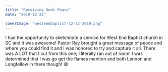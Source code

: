 ```yaml
---
title: "Receiving Gods Peace"
date: "2019-12-22"

coverImage: "westendbaptist-12-22-2019.png"
---
```


I had the opportunity to sketchnote a service for West End Baptist church in SC and it was awesome! Pastor Ray brought a great message of peace and where you could find it and I was honored to try and capture it all. There was A LOT that I cut from this one; I literally ran out of room! I was determined that I was go get the flames mention and both Lennon and Longfellow in there though! 😅
